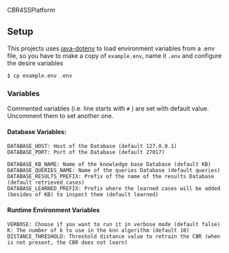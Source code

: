 CBR4SSPlatform

## Setup

This projects uses [java-dotenv](https://github.com/cdimascio/java-dotenv) to load environment variables from a .env file, 
so you have to make a copy of `example.env`, name it `.env` and  configure the desire variables

```bash
$ cp example.env .env
```


### Variables

Commented variables (i.e. line starts with `#` ) are set with default value. Uncomment them to set another one.


#### Database Variables:
```
DATABASE_HOST: Host of the Database (default 127.0.0.1)
DATABASE_PORT: Port of the Database (default 27017)

DATABASE_KB_NAME: Name of the knowledge base Database (default KB)
DATABASE_QUERIES_NAME: Name of the queries Database (default queries)
DATABASE_RESULTS_PREFIX: Prefix of the name of the results Database (default retrieved_cases)
DATABASE_LEARNED_PREFIX: Prefix where the learned cases will be added (besides of KB) to inspect them (default learned)
```


#### Runtime Environment Variables
```
VERBOSE: Choose if you want to run it in verbose mode (default false)
K: The number of k to use in the knn algorithm (default 10)
DISTANCE_THRESHOLD: Threshold distance value to retrain the CBR (when is not present, the CBR does not learn) 
```
